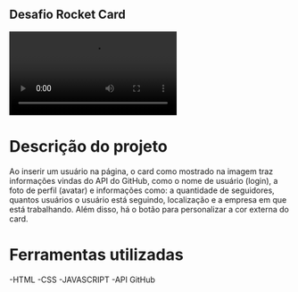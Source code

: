 ## Desafio Rocket Card

![gif](./.github/preview.mp4)

# Descrição do projeto
Ao inserir um usuário na página, o card como mostrado na imagem traz informações vindas do API do GitHub, como o nome de usuário (login), a foto de perfil (avatar) e informações como: a quantidade de seguidores, quantos usuários o usuário está seguindo, localização e a empresa em que está trabalhando.
Além disso, há o botão para personalizar a cor externa do card.

# Ferramentas utilizadas
-HTML
-CSS
-JAVASCRIPT
-API GitHub